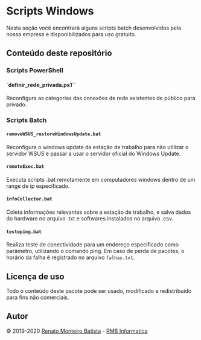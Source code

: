 # Scripts Windows

Nesta seção você encontrará alguns scripts batch desenvolvidos pela nossa empresa e disponibilizados para uso gratuito.

## Conteúdo deste repositório

### Scripts PowerShell

#### `definir_rede_privada.ps1``

Reconfigura as categorias das conexões de rede existentes de público para privado.

### Scripts Batch

#### `removeWSUS_restoreWindowsUpdate.bat`

Reconfigura o windows update da estação de trabalho para não utilizar o servidor WSUS e passar a usar o servidor oficial do Windows Update.

#### `remoteExec.bat`

Executa scripts .bat remotamente em computadores windows dentro de um range de ip especificado.

#### `infoCollector.bat`

Coleta informações relevantes sobre a estação de trabalho, e salva dados do hardware no arquivo .txt e softwares instalados no arquivo .csv.

#### `testeping.bat`

Realiza teste de conectividade para um endereço especificado como parâmetro, utilizando o comando ping. Em caso de perda de pacotes, o horário da falha é registrado no arquivo `falhas.txt`.

## Licença de uso
Todo o conteúdo deste pacote pode ser usado, modificado e redistribuído para fins não comerciais.

## Autor

© 2019-2020 [Renato Monteiro Batista](www.renato.ovh) - [RMB Informatica](www.rmbinformatica.com)
